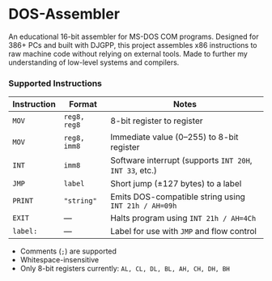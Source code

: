 # DOS-Assembler
An educational 16-bit assembler for MS-DOS COM programs. Designed for 386+ PCs and built with DJGPP, this project assembles x86 instructions to raw machine code without relying on external tools. Made to further my understanding of low-level systems and compilers.

### Supported Instructions

| Instruction      | Format              | Notes |
|------------------|---------------------|-------|
| `MOV`            | `reg8, reg8`        | 8-bit register to register |
| `MOV`            | `reg8, imm8`        | Immediate value (0–255) to 8-bit register |
| `INT`            | `imm8`              | Software interrupt (supports `INT 20H`, `INT 33`, etc.) |
| `JMP`            | `label`             | Short jump (±127 bytes) to a label |
| `PRINT`          | `"string"`          | Emits DOS-compatible string using `INT 21h / AH=09h` |
| `EXIT`           | —                   | Halts program using `INT 21h / AH=4Ch` |
| `label:`         | —                   | Label for use with `JMP` and flow control |

- Comments (`;`) are supported
- Whitespace-insensitive
- Only 8-bit registers currently: `AL, CL, DL, BL, AH, CH, DH, BH`
